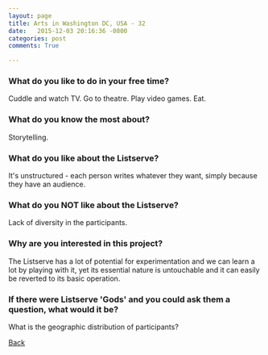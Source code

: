 ```yaml
---
layout: page
title: Arts in Washington DC, USA - 32
date:   2015-12-03 20:16:36 -0800
categories: post
comments: True

---
```


### What do you like to do in your free time?
<p>Cuddle and watch TV.
Go to theatre.
Play video games.
Eat.</p>

### What do you know the most about?
<p>Storytelling.</p>

### What do you like about the Listserve?
<p>It's unstructured - each person writes whatever they want, simply because they have an audience.</p>

### What do you NOT like about the Listserve?
<p>Lack of diversity in the participants.</p>

### Why are you interested in this project?
<p>The Listserve has a lot of potential for experimentation and we can learn a lot by playing with it, yet its essential nature is untouchable and it can easily be reverted to its basic operation.</p>

### If there were Listserve 'Gods' and you could ask them a question, what would it be?
<p>What is the geographic distribution of participants?</p>

[Back][1]

[1]: /responders/all
